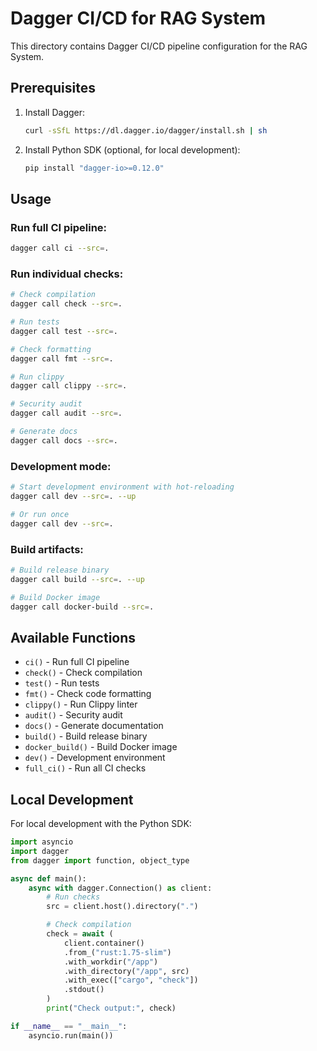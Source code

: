 # Dagger CI/CD for RAG System

This directory contains Dagger CI/CD pipeline configuration for the RAG System.

## Prerequisites

1. Install Dagger:
   ```bash
   curl -sSfL https://dl.dagger.io/dagger/install.sh | sh
   ```

2. Install Python SDK (optional, for local development):
   ```bash
   pip install "dagger-io>=0.12.0"
   ```

## Usage

### Run full CI pipeline:
```bash
dagger call ci --src=.
```

### Run individual checks:
```bash
# Check compilation
dagger call check --src=.

# Run tests
dagger call test --src=.

# Check formatting
dagger call fmt --src=.

# Run clippy
dagger call clippy --src=.

# Security audit
dagger call audit --src=.

# Generate docs
dagger call docs --src=.
```

### Development mode:
```bash
# Start development environment with hot-reloading
dagger call dev --src=. --up

# Or run once
dagger call dev --src=.
```

### Build artifacts:
```bash
# Build release binary
dagger call build --src=. --up

# Build Docker image
dagger call docker-build --src=.
```

## Available Functions

- `ci()` - Run full CI pipeline
- `check()` - Check compilation
- `test()` - Run tests
- `fmt()` - Check code formatting
- `clippy()` - Run Clippy linter
- `audit()` - Security audit
- `docs()` - Generate documentation
- `build()` - Build release binary
- `docker_build()` - Build Docker image
- `dev()` - Development environment
- `full_ci()` - Run all CI checks

## Local Development

For local development with the Python SDK:

```python
import asyncio
import dagger
from dagger import function, object_type

async def main():
    async with dagger.Connection() as client:
        # Run checks
        src = client.host().directory(".")

        # Check compilation
        check = await (
            client.container()
            .from_("rust:1.75-slim")
            .with_workdir("/app")
            .with_directory("/app", src)
            .with_exec(["cargo", "check"])
            .stdout()
        )
        print("Check output:", check)

if __name__ == "__main__":
    asyncio.run(main())
```